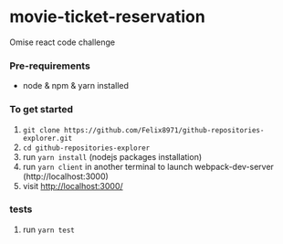 # movie-ticket-reservation
Omise react code challenge

### Pre-requirements
- node & npm & yarn installed 

### To get started

1. `git clone https://github.com/Felix8971/github-repositories-explorer.git`
1. `cd github-repositories-explorer` 
2. run `yarn install` (nodejs packages installation)
3. run `yarn client` in another terminal to launch webpack-dev-server (http://localhost:3000)
4. visit <http://localhost:3000/> 

### tests 

1. run `yarn test` 

